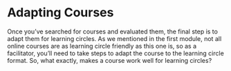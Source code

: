 # Adapting Courses

Once you’ve searched for courses and evaluated them, the final step is to adapt them for learning circles. As we mentioned in the first module, not all online courses are as learning circle friendly as this one is, so as a facilitator, you’ll need to take steps to adapt the course to the learning circle format. So, what exactly, makes a course work well for learning circles?

